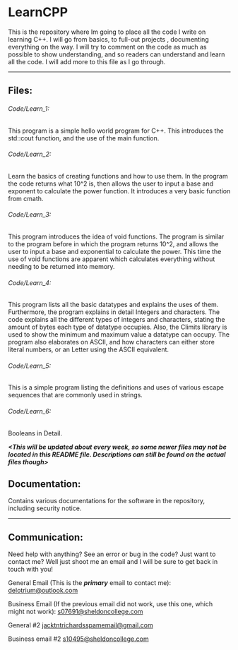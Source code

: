 # LearnCPP

This is the repository where Im going to place all the code I write on learning C++. I will go from basics, to full-out projects , documenting everything on the way.
I will try to comment on the code as much as possible to show  understanding, and so readers can understand and learn all the code. I will add more to this file as I go through.

---------------------------------------------------------------------------------------------------------------------------------------------------------------------------------
## Files:

###### Code/Learn_1:

This program is a simple hello world program for C++. This introduces the std::cout function, and the use of the main function.

###### Code/Learn_2:
Learn the basics of creating functions and how to use them. In the program the code returns what 10^2 is, then allows the user to input a base and exponent to calculate the power function. It introduces a very basic function from cmath.

###### Code/Learn_3:
This program introduces the idea of void functions. The program is similar to the program before in which the program returns 10^2, and allows the user to input a base and exponential to calculate the power. This time the use of void functions are apparent which calculates everything without needing to be returned into memory.

###### Code/Learn_4:
This program lists all the basic datatypes and explains the uses of them. Furthermore, the program explains in detail Integers and characters. The code explains all the different types of integers and characters, stating the amount of bytes each type of datatype occupies. Also, the Climits library is used to show the minimum and maximum value a datatype can occupy. The program also elaborates on ASCII, and how characters can either store literal numbers, or an Letter using the ASCII equivalent.

###### Code/Learn_5:
This is a simple program listing the definitions and uses of various escape sequences that are commonly used in strings.

###### Code/Learn_6:
Booleans in Detail.

***<This will be updated about every week, so some newer files may not be located in this README file. Descriptions can still be found on the actual files though>***
## Documentation:

Contains various documentations for the software in the repository, including security notice.

---------------------------------------------------------------------------------------------------------------------------------------------------------------------------------
## Communication:
Need help with anything? See an error or bug in the code? Just want to contact me? Well just shoot me an email and I will be sure to get back in touch with you!

General Email (This is the **_primary_** email to contact me): delotrium@outlook.com

Business Email (If the previous email did not work, use this one, which might not work): s07691@sheldoncollege.com

General #2 jacktntrichardsspamemail@gmail.com

Business email #2 s10495@sheldoncollege.com
